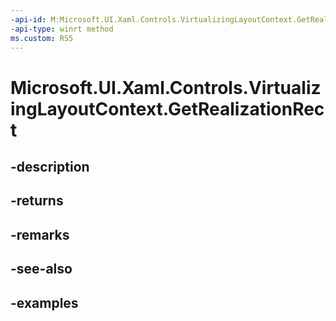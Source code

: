 ```yaml
---
-api-id: M:Microsoft.UI.Xaml.Controls.VirtualizingLayoutContext.GetRealizationRect
-api-type: winrt method
ms.custom: RS5
---
```


<!-- Method syntax.
public Rect VirtualizingLayoutContext.GetRealizationRect()
-->

# Microsoft.UI.Xaml.Controls.VirtualizingLayoutContext.GetRealizationRect

## -description

## -returns

## -remarks

## -see-also

## -examples

